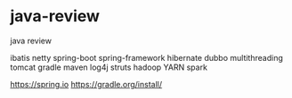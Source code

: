 # java-review
java review

ibatis
netty
spring-boot
spring-framework
hibernate
dubbo
multithreading
tomcat
gradle
maven
log4j
struts
hadoop
YARN
spark

https://spring.io
https://gradle.org/install/